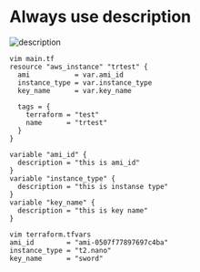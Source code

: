 # Always use description

![description](https://github.com/hojat-gazestani/DevOps/blob/main/terraform/pic/04-description.png)

```shell
vim main.tf
resource "aws_instance" "trtest" {
  ami           = var.ami_id
  instance_type = var.instance_type
  key_name      = var.key_name

  tags = {
    terraform = "test"
    name      = "trtest"
  }
}
```

```shell
variable "ami_id" {
  description = "this is ami_id"
}
variable "instance_type" {
  description = "this is instanse type"
}
variable "key_name" {
  description = "this is key name"
}
```

```shell
vim terraform.tfvars
ami_id        = "ami-0507f77897697c4ba"
instance_type = "t2.nano"
key_name      = "sword"
```

